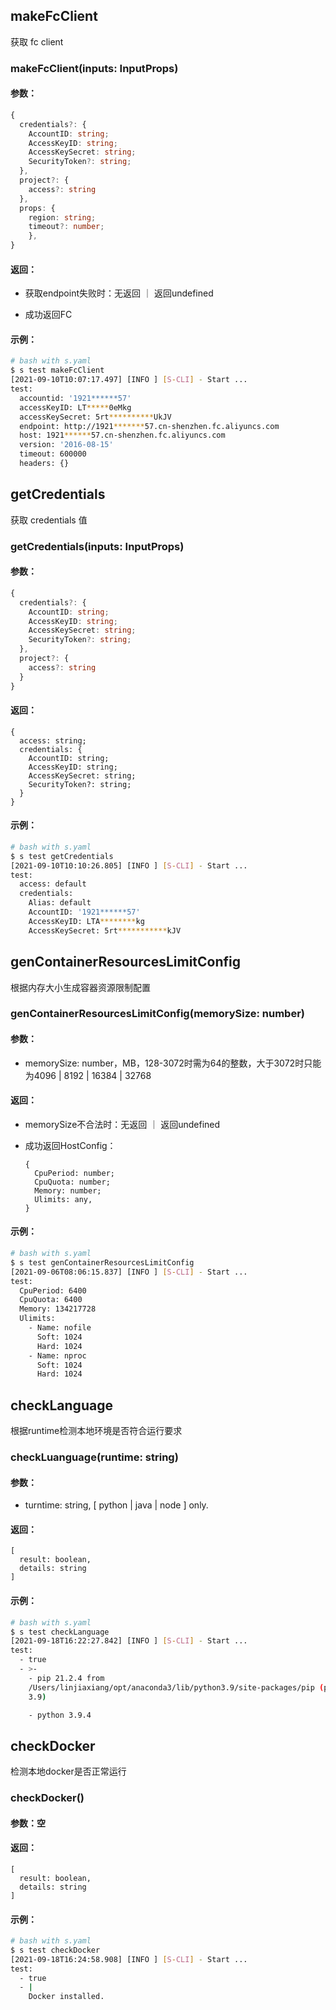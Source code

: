 ## makeFcClient

获取 fc client

### makeFcClient(inputs: InputProps)

#### 参数：

```typescript
{
  credentials?: {
    AccountID: string;
    AccessKeyID: string;
    AccessKeySecret: string;
    SecurityToken?: string;
  },
  project?: {
    access?: string
  },
  props: {
    region: string;
    timeout?: number;
	},
}
```

#### 返回：

- 获取endpoint失败时：无返回 ｜ 返回undefined

- 成功返回FC


#### 示例：

```bash
# bash with s.yaml
$ s test makeFcClient
[2021-09-10T10:07:17.497] [INFO ] [S-CLI] - Start ...
test:
  accountid: '1921******57'
  accessKeyID: LT*****0eMkg
  accessKeySecret: 5rt**********UkJV
  endpoint: http://1921*******57.cn-shenzhen.fc.aliyuncs.com
  host: 1921******57.cn-shenzhen.fc.aliyuncs.com
  version: '2016-08-15'
  timeout: 600000
  headers: {}
```

## getCredentials

获取 credentials 值

### getCredentials(inputs: InputProps)

#### 参数：

```typescript
{
  credentials?: {
    AccountID: string;
    AccessKeyID: string;
    AccessKeySecret: string;
    SecurityToken?: string;
  },
  project?: {
    access?: string
  }
}
```

#### 返回：

```tsx
{
  access: string;
  credentials: {
    AccountID: string;
    AccessKeyID: string;
    AccessKeySecret: string;
    SecurityToken?: string;
  }
}
```

#### 示例：

```bash
# bash with s.yaml
$ s test getCredentials
[2021-09-10T10:10:26.805] [INFO ] [S-CLI] - Start ...
test:
  access: default
  credentials:
    Alias: default
    AccountID: '1921******57'
    AccessKeyID: LTA********kg
    AccessKeySecret: 5rt***********kJV
```



## genContainerResourcesLimitConfig

根据内存大小生成容器资源限制配置

### genContainerResourcesLimitConfig(memorySize: number)

#### 参数：

- memorySize: number，MB，128-3072时需为64的整数，大于3072时只能为4096 | 8192 | 16384 | 32768

#### 返回：

- memorySize不合法时：无返回 ｜ 返回undefined

- 成功返回HostConfig：

  ```tsx
  {
    CpuPeriod: number;
    CpuQuota: number;
    Memory: number;
    Ulimits: any,
  }
  ```

#### 示例：

```bash
# bash with s.yaml
$ s test genContainerResourcesLimitConfig
[2021-09-06T08:06:15.837] [INFO ] [S-CLI] - Start ...
test:
  CpuPeriod: 6400
  CpuQuota: 6400
  Memory: 134217728
  Ulimits:
    - Name: nofile
      Soft: 1024
      Hard: 1024
    - Name: nproc
      Soft: 1024
      Hard: 1024
```



## checkLanguage

根据runtime检测本地环境是否符合运行要求

### checkLuanguage(runtime: string)

#### 参数：

- turntime: string, [ python | java | node ] only.

#### 返回：

```tsx
[
  result: boolean,
  details: string
]
```

#### 示例：

```bash
# bash with s.yaml
$ s test checkLanguage
[2021-09-18T16:22:27.842] [INFO ] [S-CLI] - Start ...
test:
  - true
  - >-
    - pip 21.2.4 from
    /Users/linjiaxiang/opt/anaconda3/lib/python3.9/site-packages/pip (python
    3.9)

    - python 3.9.4
```



## checkDocker

检测本地docker是否正常运行

### checkDocker()

#### 参数：空

#### 返回：

```tsx
[
  result: boolean,
  details: string
]
```

#### 示例：

```bash
# bash with s.yaml
$ s test checkDocker  
[2021-09-18T16:24:58.908] [INFO ] [S-CLI] - Start ...
test:
  - true
  - |
    Docker installed.
```

